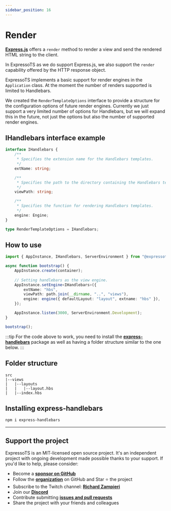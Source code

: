 ```yaml
---
sidebar_position: 16
---
```


# Render

**[Express.js](https://expressjs.com/en/5x/api.html#res.render)** offers a `render` method to render a view and send the rendered HTML string to the client.

In ExpressoTS as we do support Express.js, we also support the `render` capability offered by the HTTP response object.

ExpressoTS implements a basic support for render engines in the `Application` class. At the moment the number of renders supported is limited to Handlebars.

We created the `RenderTemplateOptions` interface to provide a structure for the configuration options of future render engines.
Currently we just support a very limited number of options for Handlebars, but we will expand this in the future, not just the options but also the number of supported render engines.

## IHandlebars interface example

```typescript
interface IHandlebars {
    /**
     * Specifies the extension name for the Handlebars templates.
     */
    extName: string;

    /**
     * Specifies the path to the directory containing the Handlebars templates.
     */
    viewPath: string;

    /**
     * Specifies the function for rendering Handlebars templates.
     */
    engine: Engine;
}

type RenderTemplateOptions = IHandlebars;
```

## How to use

```typescript
import { AppInstance, IHandlebars, ServerEnvironment } from "@expressots/core";

async function bootstrap() {
    AppInstance.create(container);
    
    // Setting handlebars as the view engine.
    AppInstance.setEngine<IHandlebars>({
        extName: "hbs",
        viewPath: path.join(__dirname, "..", "views"),
        engine: engine({ defaultLayout: "layout", extname: "hbs" }),
    });

    AppInstance.listen(3000, ServerEnvironment.Development);
}

bootstrap();
```

:::tip
For the code above to work, you need to install the **[express-handlebars](https://www.npmjs.com/package/express-handlebars)** package as well as having a folder structure similar to the one below.
:::

## Folder structure

```tree
src
|--views
|   |--layouts
|   |   |--layout.hbs
|   |--index.hbs
```

## Installing express-handlebars

```bash
npm i express-handlebars
```

---

## Support the project

ExpressoTS is an MIT-licensed open source project. It's an independent project with ongoing development made possible thanks to your support. If you'd like to help, please consider:

- Become a **[sponsor on GitHub](https://github.com/sponsors/expressots)**
- Follow the **[organization](https://github.com/expressots)** on GitHub and Star ⭐ the project
- Subscribe to the Twitch channel: **[Richard Zampieri](https://www.twitch.tv/richardzampieri)**
- Join our **[Discord](https://discord.com/invite/PyPJfGK)**
- Contribute submitting **[issues and pull requests](https://github.com/expressots/expressots/issues/new/choose)**
- Share the project with your friends and colleagues